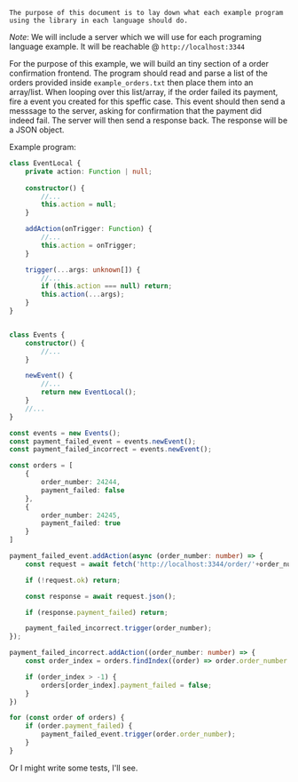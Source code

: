 `The purpose of this document is to lay down what each example program using the library in each language should do.`

*Note*: We will include a server which we will use for each programing language example. It will be reachable @ `http://localhost:3344`

For the purpose of this example, we will build an tiny section of a order confirmation frontend.
The program should read and parse a list of the orders provided inside `example_orders.txt` then place them into an array/list.
When looping over this list/array, if the order failed its payment, fire a event you created for this speffic case.
This event should then send a messsage to the server, asking for confirmation that the payment did indeed fail. The server will then send a response back. The response will be a JSON object.

Example program:
```ts
class EventLocal {
    private action: Function | null;
    
    constructor() {
        //...
        this.action = null;
    }

    addAction(onTrigger: Function) {
        //...
        this.action = onTrigger;
    }

    trigger(...args: unknown[]) {
        //...
        if (this.action === null) return;
        this.action(...args);
    }
}


class Events {
    constructor() {
        //...
    }

    newEvent() {
        //...
        return new EventLocal();
    }
    //...
}

const events = new Events();
const payment_failed_event = events.newEvent();
const payment_failed_incorrect = events.newEvent();

const orders = [
    {
        order_number: 24244,
        payment_failed: false
    },
    {
        order_number: 24245,
        payment_failed: true
    }
]

payment_failed_event.addAction(async (order_number: number) => {
    const request = await fetch('http://localhost:3344/order/'+order_number);

    if (!request.ok) return;

    const response = await request.json();

    if (response.payment_failed) return;

    payment_failed_incorrect.trigger(order_number);
});

payment_failed_incorrect.addAction((order_number: number) => {
    const order_index = orders.findIndex((order) => order.order_number === order_number);

    if (order_index > -1) {
        orders[order_index].payment_failed = false;
    }
})

for (const order of orders) {
    if (order.payment_failed) {
        payment_failed_event.trigger(order.order_number);
    }
}
```
Or I might write some tests, I'll see.
